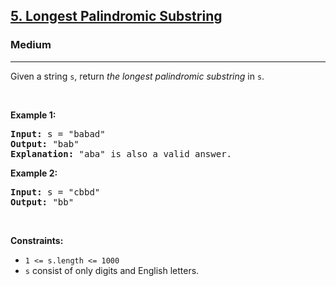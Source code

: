 <h2><a href="https://leetcode.com/problems/longest-palindromic-substring/?envType=problem-list-v2&envId=m308ker7">5. Longest Palindromic Substring</a></h2><h3>Medium</h3><hr><p>Given a string <code>s</code>, return <em>the longest</em> <span data-keyword="palindromic-string"><em>palindromic</em></span> <span data-keyword="substring-nonempty"><em>substring</em></span> in <code>s</code>.</p>

<p>&nbsp;</p>
<p><strong class="example">Example 1:</strong></p>

<pre>
<strong>Input:</strong> s = &quot;babad&quot;
<strong>Output:</strong> &quot;bab&quot;
<strong>Explanation:</strong> &quot;aba&quot; is also a valid answer.
</pre>

<p><strong class="example">Example 2:</strong></p>

<pre>
<strong>Input:</strong> s = &quot;cbbd&quot;
<strong>Output:</strong> &quot;bb&quot;
</pre>

<p>&nbsp;</p>
<p><strong>Constraints:</strong></p>

<ul>
	<li><code>1 &lt;= s.length &lt;= 1000</code></li>
	<li><code>s</code> consist of only digits and English letters.</li>
</ul>
